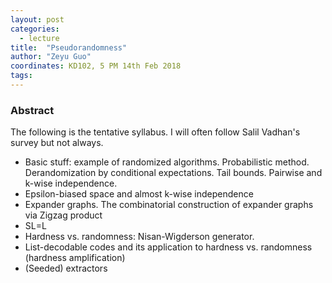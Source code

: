 ```yaml
---
layout: post
categories:
  - lecture
title:  "Pseudorandomness"
author: "Zeyu Guo"
coordinates: KD102, 5 PM 14th Feb 2018
tags: 
---
```

### Abstract

The following is the tentative syllabus. I will often follow Salil Vadhan's survey but not always.

- Basic stuff: example of randomized algorithms. Probabilistic method. Derandomization by conditional expectations. Tail bounds. Pairwise and k-wise independence.
- Epsilon-biased space and almost k-wise independence
- Expander graphs. The combinatorial construction of expander graphs via Zigzag product
- SL=L
- Hardness vs. randomness: Nisan-Wigderson generator.
- List-decodable codes and its application to hardness vs. randomness (hardness amplification)
- (Seeded) extractors
